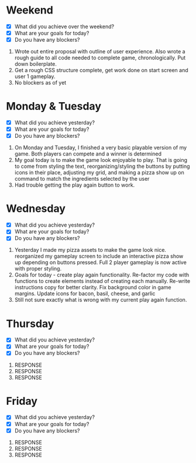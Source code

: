 # Weekend
- [x] What did you achieve over the weekend?
- [x] What are your goals for today?
- [x] Do you have any blockers?
1. Wrote out entire proposal with outline of user experience. Also wrote a rough guide to all code needed to complete game, chronologically. Put down boilerplate.
2. Get a rough CSS structure complete, get work done on start screen and user 1 gameplay.
3. No blockers as of yet

# Monday & Tuesday
- [x] What did you achieve yesterday?
- [x] What are your goals for today?
- [x] Do you have any blockers?
1. On Monday and Tuesday, I finished a very basic playable version of my game. Both players can compete and a winner is determined
2. My goal today is to make the game look enjoyable to play. That is going to come from styling the text, reorganizing/styling the buttons by putting icons in their place, adjusting my grid, and making a pizza show up on command to match the ingredients selected by the user 
3. Had trouble getting the play again button to work.

# Wednesday
- [x] What did you achieve yesterday?
- [x] What are your goals for today?
- [x] Do you have any blockers?
1. Yesterday I made my pizza assets to make the game look nice. reorganized my gameplay screen to include an interactive pizza show up depending on buttons pressed. Full 2 player gameplay is now active with proper styling.
2. Goals for today - create play again functionality. Re-factor my code with functions to create elements instead of creating each manually. Re-write instructions copy for better clarity. Fix background color in game margins. Update icons for bacon, basil, cheese, and garlic
3. Still not sure exactly what is wrong with my current play again function.

# Thursday
- [x] What did you achieve yesterday?
- [x] What are your goals for today?
- [x] Do you have any blockers?
1. RESPONSE
2. RESPONSE
3. RESPONSE

# Friday
- [x] What did you achieve yesterday?
- [x] What are your goals for today?
- [x] Do you have any blockers?
1. RESPONSE
2. RESPONSE
3. RESPONSE

